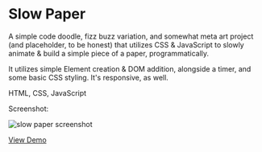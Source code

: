 # Slow Paper

A simple code doodle, fizz buzz variation, and somewhat meta art project (and placeholder, to be honest) that utilizes CSS & JavaScript to slowly animate & build a simple piece of a paper, programmatically.

It utilizes simple Element creation & DOM addition, alongside a timer, and some basic CSS styling. It's responsive, as well.

HTML, CSS, JavaScript

Screenshot:

![slow paper screenshot](https://www.dalesmith.com/temp/slow-paper_screenshot.png)
 
[View Demo](https://www.dalesmith.com)
